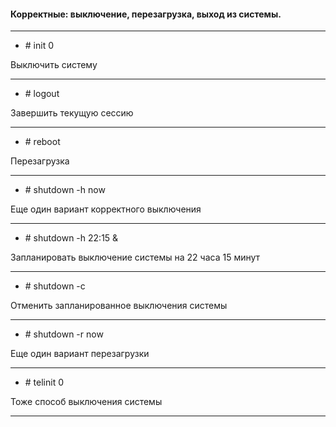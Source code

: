 #### Корректные: выключение, перезагрузка, выход из системы.

---

- \# init 0

Выключить систему

---

- \# logout

Завершить текущую сессию

---

- \# reboot

Перезагрузка

---

- \# shutdown -h now

Еще один вариант корректного выключения

---

- \# shutdown -h 22:15 &

Запланировать выключение системы на 22 часа 15 минут

---

- \# shutdown -c

Отменить запланированное выключения системы

---

- \# shutdown -r now

Еще один вариант перезагрузки

---

- \# telinit 0

Тоже способ выключения системы

---
